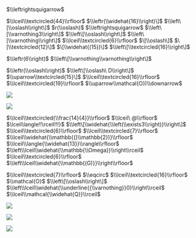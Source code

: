 $\\leftrightsquigarrow$

$\\lceil\\textcircled{44}\\rfloor$ $\\leftr(\\widehat{16}\\right)\]$ $\\left\[\\oslash\\right\]$ $r(\\oslash)$ $\\leftrightsquigarrow$ $\\left\[\\varnothing3\\right\]$ $\\left\[\\oslash\\right\]$ $\\left\[\\varnothing\\right\]$ $\\lceil\\textcircled{6}\\rfloor$ $\[\\oslash\]$ $\[\\textcircled{12}\]$ $\[\\widehat{(15)}\]$ $\\left\[\\textcircled{16}\\right\]$

$\\leftr(6\\right)$ $\\left\[\\varnothing\\varnothing\\right\]$

$\\leftr(\\oslash\\right)$ $\\left\[\\oslash\ D\\right\]$ $\\uparrow\\textcircled{15}\]$ $\\lceil\\textcircled{16}\\rfloor$ $\\lceil\\textcircled{19}\\rfloor$ $\\uparrow\\mathcal{O})\\downarrow$

![](https://www.nta.go.jp/tmp/ba79697c-e9f4-4c56-9c42-fbee985cc4f8/images/1a6a848db102cfc7c413d58d4bd15e34fadff2ba494f7581cd1ae20e25762476.jpg)

![](https://www.nta.go.jp/tmp/ba79697c-e9f4-4c56-9c42-fbee985cc4f8/images/8b2110a7e3c89f2611a4b9f4ba1f43cc3e6b86ce9dbf6f29874f9de0b18456db.jpg)

$\\lceil\\textcircled{\\frac{14}{4}}\\rfloor$ $\\lceil\ @\\rfloor$ $\\lceil\\langle!!\\rceil!!!}$ $\\left\[\\widehat{\\left(\\exists3\\right)}\\right\]$ $\\lceil\\textcircled{6}\\rfloor$ $\\lceil\\textcircled{7}\\rfloor$ $\\lceil\\widehat{\\mathbb{(}\\mathbb{2})}\\rfloor$ $\\lceil\\langle{\\widehat{13}}\\rangle\\rfloor$ $\\left\\lceil\\widehat{\\mathbb{\\Omega}}\\right\\rceil$ $\\lceil\\textcircled{6}\\rfloor$ $\\left\\lceil\\widehat{\\mathbb{(G)}}\\right\\rfloor$

$\\lceil\\textcircled{7}\\rfloor$ $\\eqcirc$ $\\lceil\\textcircled{16}\\rfloor$ $\\mathcal{O}$ $\\left\[\\oslash\\right\]$ $\\left\\lceil\\widehat{\\underline{{\\varnothing}}0}\\right\\rceil$ $\\lceil\\mathcal{\\widehat{Q}}\\rceil$

![](https://www.nta.go.jp/tmp/ba79697c-e9f4-4c56-9c42-fbee985cc4f8/images/b2f30ff196f204f0b98224fdb3f17e1e904fdce699554b63589870bf2dce016b.jpg)

![](https://www.nta.go.jp/tmp/ba79697c-e9f4-4c56-9c42-fbee985cc4f8/images/d51f62d0ee51ad56c1b3ddc816e4f5cf1d8a094af384a075c8b136fc46495344.jpg)

![](https://www.nta.go.jp/tmp/ba79697c-e9f4-4c56-9c42-fbee985cc4f8/images/285fd67dba1bc4dc80ba82ec479368c0e8a259f63d032c0a5265418fb2e9d77b.jpg)